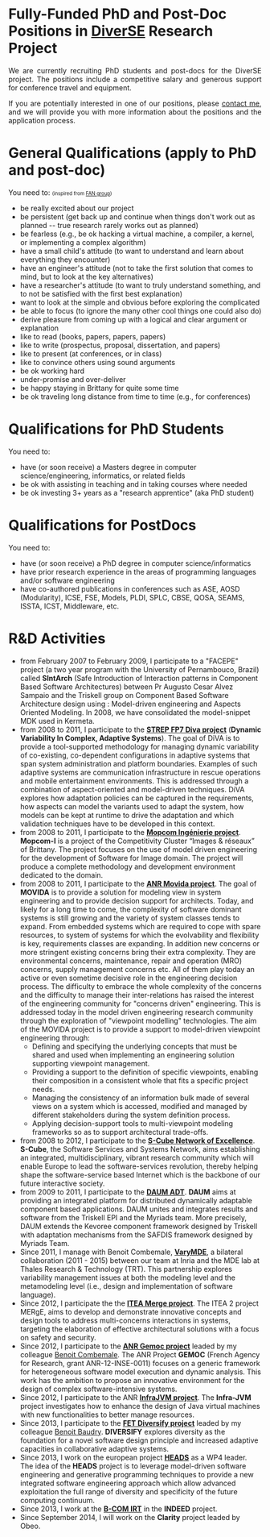 
# Fully-Funded PhD and Post-Doc Positions in [DiverSE](http://diverse.irisa.fr/) Research Project
<p style='text-align: justify;'>We are currently recruiting PhD students and post-docs for the DiverSE project. The positions include a competitive salary and generous support for conference travel and equipment.</p>	

<p style='text-align: justify;'>If you are potentially interested in one of our positions, please <a href="/contact"> contact me</a>, and we will provide you with more information about the positions and the application process.</p>
 

# General Qualifications (apply to PhD and post-doc)
You need to: <small><small>(inspired from [FAN group](http://fan.inf.usi.ch/open-positions))</small></small>

* be really excited about our project
* be persistent (get back up and continue when things don't work out as planned -- true research rarely works out as planned)
* be fearless (e.g., be ok hacking a virtual machine, a compiler, a kernel, or implementing a complex algorithm)
* have a small child's attitude (to want to understand and learn about everything they encounter)
* have an engineer's attitude (not to take the first solution that comes to mind, but to look at the key alternatives)
* have a researcher's attitude (to want to truly understand something, and to not be satisfied with the first best explanation)
* want to look at the simple and obvious before exploring the complicated
* be able to focus (to ignore the many other cool things one could also do)
* derive pleasure from coming up with a logical and clear argument or explanation
* like to read (books, papers, papers, papers)
* like to write (prospectus, proposal, dissertation, and papers)
* like to present (at conferences, or in class)
* like to convince others using sound arguments
* be ok working hard
* under-promise and over-deliver
* be happy staying in Brittany for quite some time
* be ok traveling long distance from time to time (e.g., for conferences)
 

# Qualifications for PhD Students
You need to:

* have (or soon receive) a Masters degree in computer science/engineering, informatics, or related fields
* be ok with assisting in teaching and in taking courses where needed
* be ok investing 3+ years as a "research apprentice" (aka PhD student)
 

# Qualifications for PostDocs
You need to:

* have (or soon receive) a PhD degree in computer science/informatics
* have prior research experience in the areas of programming languages and/or software engineering
* have co-authored publications in conferences such as  ASE, AOSD (Modularity), ICSE, FSE, Models, PLDI, SPLC, CBSE, QOSA, SEAMS, ISSTA, ICST, Middleware, etc.

# R&D Activities
* from February 2007 to February 2009, I participate to a "FACEPE" project (a two year program with the University of Pernambouco, Brazil) called <b>SIntArch</b> (Safe Introduction of Interaction patterns in Component Based Software Architectures) between Pr Augusto Cesar Alvez Sampaio and the Triskell group on Component Based Software Architecture design using : Model-driven engineering and Aspects Oriented Modeling. In 2008, we have consolidated the model-snippet MDK used in Kermeta.
* from 2008 to 2011, I participate to the **[STREP FP7 Diva project](http://www.diva-project.eu/)** (<b>Dynamic Variability In Complex, Adaptive Systems</b>). The goal of DiVA is to provide a tool-supported methodology for managing dynamic variability of co-existing, co-dependent configurations in adaptive systems that span system administration and platform boundaries. Examples of such adaptive systems are communication infrastructure in rescue operations and mobile entertainment environments. This is addressed through a combination of aspect-oriented and model-driven techniques. DiVA explores how adaptation policies can be captured in the requirements, how aspects can model the variants used to adapt the system, how models can be kept at runtime to drive the adaptation and which validation techniques have to be developed in this context.
* from 2008 to 2011, I participate to the <b>[Mopcom Ingénierie project](http://mopcom-i.gforge.inria.fr/)</b>. <b>Mopcom-I</b> is a project of the Competitivity Cluster “Images & réseaux” of Brittany. The project focuses on the use of model driven engineering for the development of Software for Image domain. The project will produce a complete methodology and development environment dedicated to the domain.
* from 2008 to 2011, I participate to the <b>[ANR Movida project](http://movida.gforge.inria.fr/)</b>. The goal of <b>MOVIDA</b> is to provide a solution for modeling view in system engineering and to provide decision support for architects. Today, and likely for a long time to come, the complexity of software dominant systems is still growing and the variety of system classes tends to expand. From embedded systems which are required to cope with spare resources, to system of systems for which the evolvability and flexibility is key, requirements classes are expanding. In addition new concerns or more stringent existing concerns bring their extra complexity. They are environmental concerns, maintenance, repair and operation (MRO) concerns, supply management concerns etc. All of them play today an active or even sometime decisive role in the engineering decision process. The difficulty to embrace the whole complexity of the concerns and the difficulty to manage their inter-relations has raised the interest of the engineering community for "concerns driven" engineering. This is addressed today in the model driven engineering research community through the exploration of "viewpoint modelling" technologies. The aim of the MOVIDA project is to provide a support to model-driven viewpoint engineering through:
	* Defining and specifying the underlying concepts that must be shared and used when implementing an engineering solution supporting viewpoint management.
	* Providing a support to the definition of specific viewpoints, enabling their composition in a consistent whole that fits a specific project needs.
	* Managing the consistency of an information bulk made of several views on a system which is accessed, modified and managed by different stakeholders during the system definition process.
	* Applying decision-support tools to multi-viewpoint modeling frameworks so as to support architectural trade-offs.
* from 2008 to 2012, I participate to the <b>[S-Cube Network of Excellence](http://www.s-cube-network.eu/)</b>. <b>S-Cube</b>, the Software Services and Systems Network, aims establishing an integrated, multidisciplinary, vibrant research community which will enable Europe to lead the software-services revolution, thereby helping shape the software-service based Internet which is the backbone of our future interactive society.
* from 2009 to 2011, I participate to the <b>[DAUM ADT](http://www.irisa.fr/myriads/collaborate/national/adt/daum/)</b>. <b>DAUM</b> aims at providing an integrated platform for distributed dynamically adaptable component based applications. DAUM unites and integrates results and software from the Triskell EPI and the Myriads team. More precisely, DAUM extends the Kevoree component framework designed by Triskell with adaptation mechanisms from the SAFDIS framework designed by Myriads Team.
* Since 2011, I manage with Benoit Combemale, <b>[VaryMDE](http://varymde.gforge.inria.fr/)</b>,  a bilateral collaboration (2011 - 2015) between our team at Inria and the MDE lab at Thales Research & Technology (TRT). This partnership explores variability management issues at both the modeling level and the metamodeling level (i.e., design and implementation of software language).
* Since 2012, I participate the the <b>[ITEA Merge project](http://www.merge-project.eu/)</b>. The ITEA 2 project MERgE, aims to develop and demonstrate innovative concepts and design tools to address multi-concerns interactions in systems, targeting the elaboration of effective architectural solutions with a focus on safety and security.
* Since 2012, I participate to the <b>[ANR Gemoc  project](http://gemoc.org/)</b> leaded by my colleague [Benoit Combemale](http://people.irisa.fr/Benoit.Combemale/). The ANR Project <b>GEMOC</b> (French Agency for Research, grant ANR-12-INSE-0011) focuses on a generic framework for heterogeneous software model execution and dynamic analysis. This work has the ambition to propose an innovative environment for the design of complex software-intensive systems.
* Since 2012, I participate to the ANR <b>[InfraJVM project](http://infrajvm.irisa.fr/)</b>. The <b>Infra-JVM</b> project investigates how to enhance the design of Java virtual machines  with new functionalities to better manage resources. 
* Since 2013, I participate to the <b>[FET Diversify project](http://diversify-project.eu/)</b> leaded by my colleague [Benoit Baudry](http://people.rennes.inria.fr/Benoit.Baudry/). <b>DIVERSIFY</b> explores diversity as the foundation for a novel software design principle and increased adaptive capacities in collaborative adaptive systems.
* Since 2013, I work on the european project <b>[HEADS](http://heads-project.eu/)</b> as a WP4 leader. The idea of the <b>HEADS</b> project is to leverage model-driven software engineering and generative programming techniques to provide a new integrated software engineering approach which allow advanced exploitation the full range of diversity and specificity of the future computing continuum.
* Since 2013, I work at the <b>[B-COM IRT](http://b-com.com/)</b> in the <b>INDEED</b> project. 
* Since September 2014, I will work on the <b>Clarity</b> project leaded by Obeo.

 


